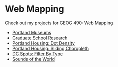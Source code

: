 # Web Mapping
Check out my projects for GEOG 490: Web Mapping
<ul> 
  <li> <a href="https://jenna-travers.github.io/WebMapping/Portland-Museums.html">Portland Museums</a> </li> 
  <li> <a href="https://jenna-travers.github.io/WebMapping/Graduate-Research.html">Graduate School Research</a>   
  </li>
  <li> <a href="https://jenna-travers.github.io/WebMapping/Portland-Housing.html">Portland Housing: Dot Density</a> 
  </li>
  <li> <a href="https://jenna-travers.github.io/WebMapping/Portland-Housing-Choropleth.html">Portland Housing: Sliding Choropleth</a> 
  </li>
  <li> <a href="https://jenna-travers.github.io/WebMapping/DC-Spots.html">DC Spots: Filter By Type</a> 
  </li>
 <li> <a href="https://jenna-travers.github.io/WebMapping/Sound-Map.html">Sounds of the World</a> 
  </li>
</ul>
